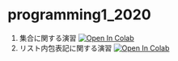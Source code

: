 # programming1_2020

1. 集合に関する演習 [![Open In Colab](https://colab.research.google.com/assets/colab-badge.svg)](https://colab.research.google.com/github/ymuto0302/programming1_2020/blob/master/set_exercise.ipynb)
1. リスト内包表記に関する演習 [![Open In Colab](https://colab.research.google.com/assets/colab-badge.svg)](https://colab.research.google.com/github/ymuto0302/programming1_2020/blob/master/list_comprehension_exercise.ipynb)
